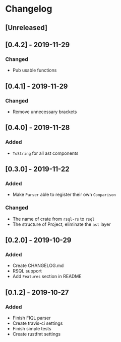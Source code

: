# Changelog

## [Unreleased]

## [0.4.2] - 2019-11-29
### Changed
- Pub usable functions

## [0.4.1] - 2019-11-29
### Changed
- Remove unnecessary brackets

## [0.4.0] - 2019-11-28
### Added
- `ToString` for all ast components

## [0.3.0] - 2019-11-22
### Added
- Make `Parser` able to register their own `Comparison`

### Changed
- The name of crate from `rsql-rs` to `rsql`
- The structure of Project, eliminate the `ast` layer

## [0.2.0] - 2019-10-29
### Added
- Create CHANGELOG.md
- RSQL support
- Add `Features` section in README

## [0.1.2] - 2019-10-27
### Added
- Finish FIQL parser
- Create travis-ci settings
- Finish simple tests
- Create rustfmt settings


